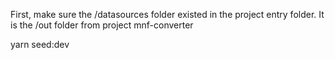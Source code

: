 First, make sure the /datasources folder existed in the project entry folder. It is the /out folder from project mnf-converter

yarn seed:dev
